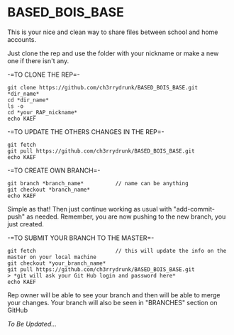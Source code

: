 # BASED_BOIS_BASE
This is your nice and clean way to share files between school and home accounts.

Just clone the rep and use the folder with your nickname or make a new one if there isn't any.

-=TO CLONE THE REP=-
```
git clone https://github.com/ch3rrydrunk/BASED_BOIS_BASE.git *dir_name*
cd *dir_name*
ls -o
cd *your_RAP_nickname*
echo KAEF
```

-=TO UPDATE THE OTHERS CHANGES IN THE REP=-
```
git fetch
git pull https://github.com/ch3rrydrunk/BASED_BOIS_BASE.git
echo KAEF
```

-=TO CREATE OWN BRANCH=-
```
git branch *branch_name*          // name can be anything
git checkout *branch_name*
echo KAEF
```
Simple as that! Then just continue working as usual with "add-commit-push" as needed.
Remember, you are now pushing to the new branch, you just created.

-=TO SUBMIT YOUR BRANCH TO THE MASTER=-
```
git fetch                         // this will update the info on the master on your local machine 
git checkout *your_branch_name*
git pull https://github.com/ch3rrydrunk/BASED_BOIS_BASE.git
> *git will ask your Git Hub login and password here*
echo KAEF
```

Rep owner will be able to see your branch and then will be able to merge your changes.
Your branch will also be seen in "BRANCHES" section on GitHub

*To Be Updated...*
